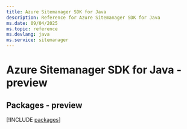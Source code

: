 ```yaml
---
title: Azure Sitemanager SDK for Java
description: Reference for Azure Sitemanager SDK for Java
ms.date: 09/04/2025
ms.topic: reference
ms.devlang: java
ms.service: sitemanager
---
```

# Azure Sitemanager SDK for Java - preview
## Packages - preview
[!INCLUDE [packages](sitemanager-index.md)]